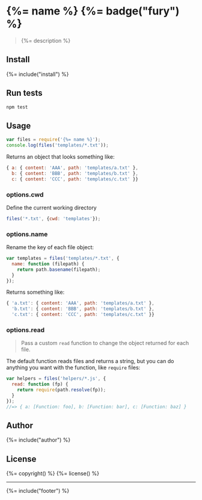 # {%= name %} {%= badge("fury") %}

> {%= description %}

## Install
{%= include("install") %}

## Run tests

```bash
npm test
```

## Usage

```js
var files = require('{%= name %}');
console.log(files('templates/*.txt'));
```
Returns an object that looks something like:

```js
{ a: { content: 'AAA', path: 'templates/a.txt' },
  b: { content: 'BBB', path: 'templates/b.txt' },
  c: { content: 'CCC', path: 'templates/c.txt' }}
```

### options.cwd

Define the current working directory

```js
files('*.txt', {cwd: 'templates'});
```

### options.name

Rename the key of each file object:

```js
var templates = files('templates/*.txt', {
  name: function (filepath) {
    return path.basename(filepath);
  }
});
```
Returns something like:

```js
{ 'a.txt': { content: 'AAA', path: 'templates/a.txt' },
  'b.txt': { content: 'BBB', path: 'templates/b.txt' },
  'c.txt': { content: 'CCC', path: 'templates/c.txt' }}
```


### options.read

> Pass a custom `read` function to change the object returned for each file.


The default function reads files and returns a string, but you can do anything
you want with the function, like `require` files:

```js
var helpers = files('helpers/*.js', {
  read: function (fp) {
    return require(path.resolve(fp));
  }
});
//=> { a: [Function: foo], b: [Function: bar], c: [Function: baz] }
```


## Author
{%= include("author") %}

## License
{%= copyright() %}
{%= license() %}

***

{%= include("footer") %}

[globby]: https://github.com/sindresorhus/globby